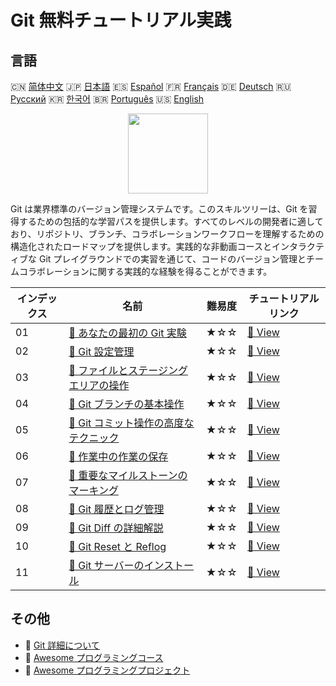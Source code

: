# Git 無料チュートリアル実践

## 言語

🇨🇳 [简体中文](README_zh.md) 🇯🇵 [日本語](README_ja.md) 🇪🇸 [Español](README_es.md) 🇫🇷 [Français](README_fr.md) 🇩🇪 [Deutsch](README_de.md) 🇷🇺 [Русский](README_ru.md) 🇰🇷 [한국어](README_ko.md) 🇧🇷 [Português](README_pt.md) 🇺🇸 [English](README.md) 

<div align="center">
<img width="128px" src="https://file.labex.io/path/mlkFQS0wjouP.png">
</div>

Git は業界標準のバージョン管理システムです。このスキルツリーは、Git を習得するための包括的な学習パスを提供します。すべてのレベルの開発者に適しており、リポジトリ、ブランチ、コラボレーションワークフローを理解するための構造化されたロードマップを提供します。実践的な非動画コースとインタラクティブな Git プレイグラウンドでの実習を通じて、コードのバージョン管理とチームコラボレーションに関する実践的な経験を得ることができます。

|   インデックス | 名前                                                                                                                  | 難易度   | チュートリアルリンク                                                                    |
|----------------|-----------------------------------------------------------------------------------------------------------------------|----------|-----------------------------------------------------------------------------------------|
|             01 | [📖 あなたの最初の Git 実験](https://labex.io/ja/tutorials/git-your-first-git-lab-92739)                              | ★☆☆      | [🔗 View](https://labex.io/ja/tutorials/git-your-first-git-lab-92739)                   |
|             02 | [📖 Git 設定管理](https://labex.io/ja/tutorials/git-git-config-management-385164)                                     | ★☆☆      | [🔗 View](https://labex.io/ja/tutorials/git-git-config-management-385164)               |
|             03 | [📖 ファイルとステージングエリアの操作](https://labex.io/ja/tutorials/git-working-with-files-and-staging-area-387457) | ★☆☆      | [🔗 View](https://labex.io/ja/tutorials/git-working-with-files-and-staging-area-387457) |
|             04 | [📖 Git ブランチの基本操作](https://labex.io/ja/tutorials/git-git-branch-basic-operations-385163)                     | ★☆☆      | [🔗 View](https://labex.io/ja/tutorials/git-git-branch-basic-operations-385163)         |
|             05 | [📖 Git コミット操作の高度なテクニック](https://labex.io/ja/tutorials/git-advanced-git-commit-operations-387471)      | ★☆☆      | [🔗 View](https://labex.io/ja/tutorials/git-advanced-git-commit-operations-387471)      |
|             06 | [📖 作業中の作業の保存](https://labex.io/ja/tutorials/git-saving-work-in-progress-387492)                             | ★☆☆      | [🔗 View](https://labex.io/ja/tutorials/git-saving-work-in-progress-387492)             |
|             07 | [📖 重要なマイルストーンのマーキング](https://labex.io/ja/tutorials/git-marking-important-milestones-387493)          | ★☆☆      | [🔗 View](https://labex.io/ja/tutorials/git-marking-important-milestones-387493)        |
|             08 | [📖 Git 履歴とログ管理](https://labex.io/ja/tutorials/git-git-history-and-log-management-387490)                      | ★☆☆      | [🔗 View](https://labex.io/ja/tutorials/git-git-history-and-log-management-387490)      |
|             09 | [📖 Git Diff の詳細解説](https://labex.io/ja/tutorials/git-git-diff-deep-dive-387489)                                 | ★☆☆      | [🔗 View](https://labex.io/ja/tutorials/git-git-diff-deep-dive-387489)                  |
|             10 | [📖 Git Reset と Reflog](https://labex.io/ja/tutorials/git-git-reset-and-reflog-387491)                               | ★☆☆      | [🔗 View](https://labex.io/ja/tutorials/git-git-reset-and-reflog-387491)                |
|             11 | [📖 Git サーバーのインストール](https://labex.io/ja/tutorials/git-installing-a-git-server-299593)                     | ★☆☆      | [🔗 View](https://labex.io/ja/tutorials/git-installing-a-git-server-299593)             |

## その他

- 🔗 [Git 詳細について](https://labex.io/ja/skilltrees/git)
- 🔗 [Awesome プログラミングコース](https://github.com/labex-labs/awesome-programming-courses)
- 🔗 [Awesome プログラミングプロジェクト](https://github.com/labex-labs/awesome-programming-projects)

